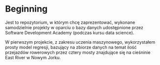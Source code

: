 # Beginning
Jest to repozytorium, w którym chcę zaprezentować, wykonane samodzielnie projekty w oparciu o bazy danych udostępnione przez Software Development Academy (podczas kursu data science).

W pierwszym projekcie, z zakresu uczenia maszynowego, wykorzystałem prosty model regresji, bazujący na zbiorze danych na temat ilość przejazdów rowerowych przez cztery mosty znajdujące się na cieśninie East River w Nowym Jorku.